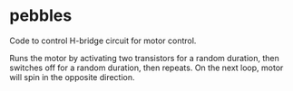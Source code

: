 # pebbles
Code to control H-bridge circuit for motor control.

Runs the motor by activating two transistors for a random duration, then switches off for a random duration, then repeats.
On the next loop, motor will spin in the opposite direction.
